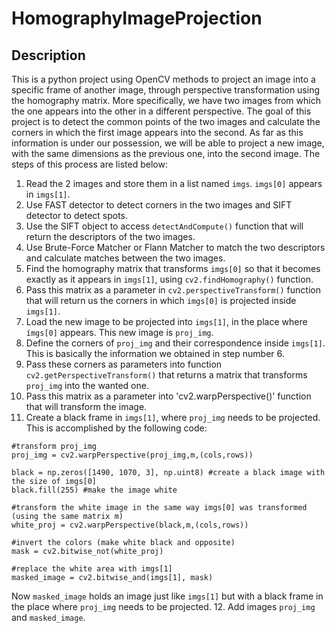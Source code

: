 # HomographyImageProjection

## Description
This is a python project using OpenCV methods to project an image into a specific frame of another image, through perspective transformation using the homography matrix. More specifically, we have two images from which the one appears into the other in a different perspective. The goal of this project is to detect the common points of the two images and calculate the corners in which the first image appears into the second. As far as this information is under our possession, we will be able to project a new image, with the same dimensions as the previous one, into the second image. The steps of this process are listed below:

1. Read the 2 images and store them in a list named ```imgs```. ```imgs[0]``` appears in ```imgs[1]```.
2. Use FAST detector to detect corners in the two images and SIFT detector to detect spots.
3. Use the SIFT object to access ```detectAndCompute()``` function that will return the descriptors of the two images.
4. Use Brute-Force Matcher or Flann Matcher to match the two descriptors and calculate matches between the two images.
5. Find the homography matrix that transforms ```imgs[0]``` so that it becomes exactly as it appears in ```imgs[1]```, using ```cv2.findHomography()``` function.
6. Pass this matrix as a parameter in ```cv2.perspectiveTransform()``` function that will return us the corners in which ```imgs[0]``` is projected inside ```imgs[1]```.
7. Load the new image to be projected into ```imgs[1]```, in the place where ```ímgs[0]``` appears. This new image is ```proj_img```.
8. Define the corners of ```proj_img``` and their correspondence inside ```imgs[1]```. This is basically the information we obtained in step number 6.
9. Pass these corners as parameters into function ```cv2.getPerspectiveTransform()``` that returns a matrix that transforms ```proj_img``` into the wanted one.
10. Pass this matrix as a parameter into 'cv2.warpPerspective()' function that will transform the image.
11. Create a black frame in ```imgs[1]```, where ```proj_img``` needs to be projected. This is accomplished by the following code:
 ```
#transform proj_img
proj_img = cv2.warpPerspective(proj_img,m,(cols,rows)) 

black = np.zeros([1490, 1070, 3], np.uint8) #create a black image with the size of imgs[0]
black.fill(255) #make the image white

#transform the white image in the same way imgs[0] was transformed (using the same matrix m)
white_proj = cv2.warpPerspective(black,m,(cols,rows)) 

#invert the colors (make white black and opposite)
mask = cv2.bitwise_not(white_proj) 

#replace the white area with imgs[1]
masked_image = cv2.bitwise_and(imgs[1], mask)
```
Now ```masked_image``` holds an image just like ```imgs[1]``` but with a black frame in the place where ```proj_img``` needs to be projected.
12. Add images ```proj_img``` and ```masked_image```.
